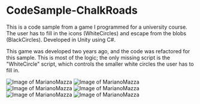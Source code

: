 # CodeSample-ChalkRoads

This is a code sample from a game I programmed for a university course. The user has to fill in the icons (WhiteCircles) and escape from the blobs (BlackCircles). Developed in Unity using C#.

This game was developed two years ago, and the code was refactored for this sample. This is most of the logic; the only missing script is the "WhiteCircle" script, which controls the smaller white circles the user has to fill in.


![Image of MarianoMazza](https://user-images.githubusercontent.com/17933094/105866256-92776080-5fd2-11eb-834e-e479ab3f4218.png)
![Image of MarianoMazza](https://user-images.githubusercontent.com/17933094/105865100-598abc00-5fd1-11eb-8353-a7d0a8674be9.png)
![Image of MarianoMazza](https://user-images.githubusercontent.com/17933094/105865108-5abbe900-5fd1-11eb-86b6-31c10645c957.png)
![Image of MarianoMazza](https://user-images.githubusercontent.com/17933094/105865115-5c85ac80-5fd1-11eb-988c-925ac8270783.png)
![Image of MarianoMazza](https://user-images.githubusercontent.com/17933094/105865123-5db6d980-5fd1-11eb-9876-4abafd2dd683.png)
![Image of MarianoMazza](https://user-images.githubusercontent.com/17933094/105865129-5f809d00-5fd1-11eb-9dcc-989b1c24e8e0.png)
